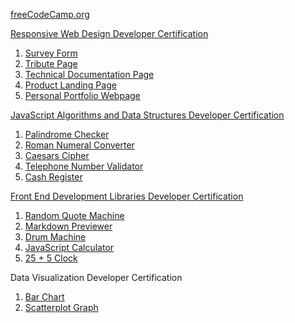 [freeCodeCamp.org](https://www.freeCodeCamp.org)

[Responsive Web Design Developer Certification](https://www.freecodecamp.org/certification/zachorton/responsive-web-design)
1. [Survey Form](https://zac-horton-freecodecamp-projects.netlify.app/survey-form)
2. [Tribute Page](https://zac-horton-freecodecamp-projects.netlify.app/tribute-page)
3. [Technical Documentation Page](https://zac-horton-freecodecamp-projects.netlify.app/technical-documentation-page)
4. [Product Landing Page](https://zac-horton-freecodecamp-projects.netlify.app/product-landing-page)
5. [Personal Portfolio Webpage](https://zac-horton-freecodecamp-projects.netlify.app/personal-portfolio-webpage)

[JavaScript Algorithms and Data Structures Developer Certification](https://www.freecodecamp.org/certification/zachorton/javascript-algorithms-and-data-structures)
1. [Palindrome Checker](https://github.com/ZacHorton/freeCodeCamp-projects/blob/master/certifications/javaScript-algorithms-and-data-structures/palindrome-checker.js)
2. [Roman Numeral Converter](https://github.com/ZacHorton/freeCodeCamp-projects/blob/master/certifications/javaScript-algorithms-and-data-structures/roman-numeral-converter.js)
3. [Caesars Cipher](https://github.com/ZacHorton/freeCodeCamp-projects/blob/master/certifications/javaScript-algorithms-and-data-structures/caesars-cipher.js)
4. [Telephone Number Validator](https://github.com/ZacHorton/freeCodeCamp-projects/blob/master/certifications/javaScript-algorithms-and-data-structures/telephone-number-validator.js)
5. [Cash Register](https://github.com/ZacHorton/freeCodeCamp-projects/blob/master/certifications/javaScript-algorithms-and-data-structures/cash-register.js)

[Front End Development Libraries Developer Certification](https://www.freecodecamp.org/certification/zachorton/front-end-development-libraries)
1. [Random Quote Machine](https://zac-horton-freecodecamp-projects.netlify.app/random-quote-machine)
2. [Markdown Previewer](https://zac-horton-freecodecamp-projects.netlify.app/markdown-previewer)
3. [Drum Machine](https://zac-horton-freecodecamp-projects.netlify.app/drum-machine)
4. [JavaScript Calculator](https://zac-horton-freecodecamp-projects.netlify.app/javascript-calculator)
5. [25 + 5 Clock](https://zac-horton-freecodecamp-projects.netlify.app/25+5-clock)

Data Visualization Developer Certification
1. [Bar Chart](https://zac-horton-freecodecamp-projects.netlify.app/bar-chart)
2. [Scatterplot Graph](https://zac-horton-freecodecamp-projects.netlify.app/scatterplot-graph)
<!-- 3. [Heat Map](https://zac-horton-freecodecamp-projects.netlify.app/heat-map)
4. [Choropleth Map](https://zac-horton-freecodecamp-projects.netlify.app/choropleth-map)
5. [Treemap Diagram](https://zac-horton-freecodecamp-projects.netlify.app/treemap-diagram) -->